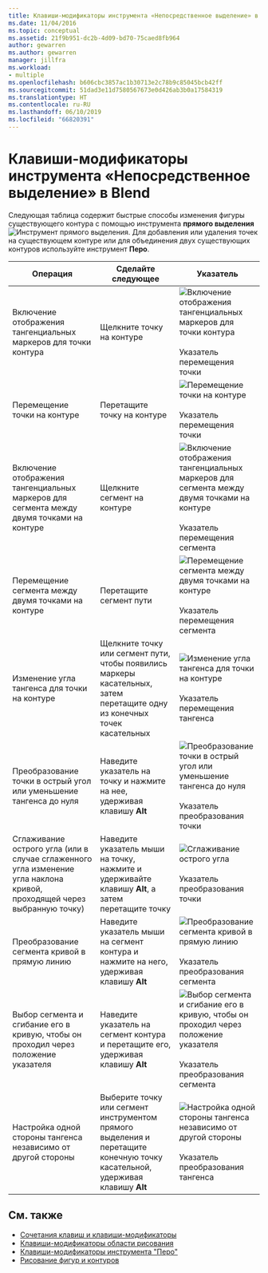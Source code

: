 ```yaml
---
title: Клавиши-модификаторы инструмента «Непосредственное выделение» в Blend
ms.date: 11/04/2016
ms.topic: conceptual
ms.assetid: 21f9b951-dc2b-4d09-bd70-75caed8fb964
author: gewarren
ms.author: gewarren
manager: jillfra
ms.workload:
- multiple
ms.openlocfilehash: b606cbc3857ac1b30713e2c78b9c85045bcb42ff
ms.sourcegitcommit: 51dad3e11d7580567673e0d426ab3b0a17584319
ms.translationtype: HT
ms.contentlocale: ru-RU
ms.lasthandoff: 06/10/2019
ms.locfileid: "66820391"
---
```

# <a name="direct-selection-tool-modifier-keys-in-blend"></a>Клавиши-модификаторы инструмента «Непосредственное выделение» в Blend
Следующая таблица содержит быстрые способы изменения фигуры существующего контура с помощью инструмента **прямого выделения** ![Инструмент прямого выделения](../designers/media/6dd6571f-c116-451d-8dd2-1f88b8406362.png). Для добавления или удаления точек на существующем контуре или для объединения двух существующих контуров используйте инструмент **Перо**.

|Операция|Сделайте следующее|Указатель|
| - |-------------|-------------|
|Включение отображения тангенциальных маркеров для точки контура|Щелкните точку на контуре|![Включение отображения тангенциальных маркеров для точки контура](../designers/media/cfcc5f41-a666-4524-a958-50b9051130ca.png)<br /><br /> Указатель перемещения точки|
|Перемещение точки на контуре|Перетащите точку на контуре|![Перемещение точки на контуре](../designers/media/cfcc5f41-a666-4524-a958-50b9051130ca.png)<br /><br /> Указатель перемещения точки|
|Включение отображения тангенциальных маркеров для сегмента между двумя точками на контуре|Щелкните сегмент на контуре|![Включение отображения тангенциальных маркеров для сегмента между двумя точками на контуре](../designers/media/2ace930f-98fa-410b-92cf-7a4b88503ee7.png)<br /><br /> Указатель перемещения сегмента|
|Перемещение сегмента между двумя точками на контуре|Перетащите сегмент пути|![Перемещение сегмента между двумя точками на контуре](../designers/media/2ace930f-98fa-410b-92cf-7a4b88503ee7.png)<br /><br /> Указатель перемещения сегмента|
|Изменение угла тангенса для точки на контуре|Щелкните точку или сегмент пути, чтобы появились маркеры касательных, затем перетащите одну из конечных точек касательных|![Изменение угла тангенса для точки на контуре](../designers/media/beb1a907-1e50-450c-aab3-4d7026f5e426.png)<br /><br /> Указатель перемещения тангенса|
|Преобразование точки в острый угол или уменьшение тангенса до нуля|Наведите указатель на точку и нажмите на нее, удерживая клавишу **Alt**|![Преобразование точки в острый угол или уменьшение тангенса до нуля](../designers/media/21197b10-aba4-4a9d-8145-647d0ba8e518.png)<br /><br /> Указатель преобразования точки|
|Сглаживание острого угла (или в случае сглаженного угла изменение угла наклона кривой, проходящей через выбранную точку)|Наведите указатель мыши на точку, нажмите и удерживайте клавишу **Alt**, а затем перетащите точку|![Сглаживание острого угла](../designers/media/21197b10-aba4-4a9d-8145-647d0ba8e518.png)<br /><br /> Указатель преобразования точки|
|Преобразование сегмента кривой в прямую линию|Наведите указатель мыши на сегмент контура и нажмите на него, удерживая клавишу **Alt**|![Преобразование сегмента кривой в прямую линию](../designers/media/975a855a-8536-441f-97ed-2f1496e416bf.png)<br /><br /> Указатель преобразования сегмента|
|Выбор сегмента и сгибание его в кривую, чтобы он проходил через положение указателя|Наведите указатель на сегмент контура и перетащите его, удерживая клавишу **Alt**|![Выбор сегмента и сгибание его в кривую, чтобы он проходил через положение указателя](../designers/media/975a855a-8536-441f-97ed-2f1496e416bf.png)<br /><br /> Указатель преобразования сегмента|
|Настройка одной стороны тангенса независимо от другой стороны|Выберите точку или сегмент инструментом прямого выделения и перетащите конечную точку касательной, удерживая клавишу **Alt**|![Настройка одной стороны тангенса независимо от другой стороны](../designers/media/923951da-4081-4f8b-bebc-0f1f64d87504.png)<br /><br /> Указатель преобразования тангенса|

## <a name="see-also"></a>См. также

- [Сочетания клавиш и клавиши-модификаторы](../designers/keyboard-shortcuts-and-modifier-keys-in-blend.md)
- [Клавиши-модификаторы области рисования](../designers/artboard-modifier-keys-in-blend.md)
- [Клавиши-модификаторы инструмента "Перо"](../designers/pen-tool-modifier-keys-in-blend.md)
- [Рисование фигур и контуров](../designers/draw-shapes-and-paths.md)